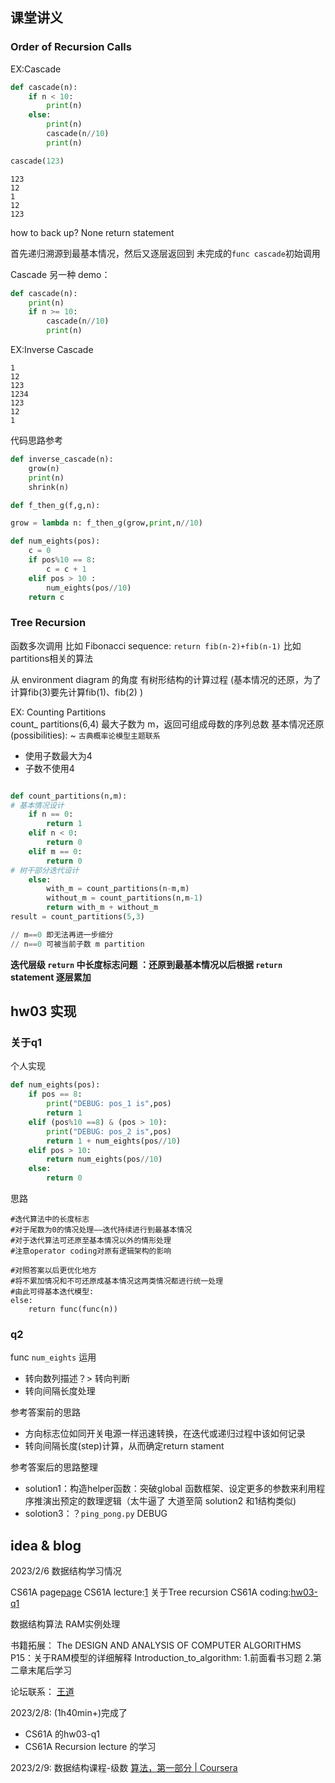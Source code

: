 ## 课堂讲义
### Order of Recursion Calls

EX:Cascade

``` Python
def cascade(n):
    if n < 10:
        print(n)
    else:
        print(n)
        cascade(n//10)
        print(n)

cascade(123)

```

``` output
123
12
1
12
123
```

how to back up?
None return statement

首先递归溯源到最基本情况，然后又逐层返回到 未完成的`func cascade`初始调用


Cascade 另一种 demo：
``` Python
def cascade(n):
    print(n)
    if n >= 10:
        cascade(n//10)
        print(n)
```


EX:Inverse Cascade

```
1
12
123
1234
123
12
1
```

代码思路参考
``` python
def inverse_cascade(n):
    grow(n)
    print(n)
    shrink(n)

def f_then_g(f,g,n):

grow = lambda n: f_then_g(grow,print,n//10)

```



``` python
def num_eights(pos):
    c = 0
    if pos%10 == 8:
        c = c + 1
    elif pos > 10 :
        num_eights(pos//10)
    return c
```

### Tree Recursion

函数多次调用 
比如 Fibonacci sequence: `return fib(n-2)+fib(n-1)`
比如 partitions相关的算法


从 environment diagram 的角度  有树形结构的计算过程
(基本情况的还原，为了计算fib(3)要先计算fib(1)、fib(2) )



EX: Counting Partitions  
count_ partitions(6,4) 
最大子数为 m，返回可组成母数的序列总数
基本情况还原(possibilities):  ~  `古典概率论模型主题联系`
- 使用子数最大为4
- 子数不使用4



```python

def count_partitions(n,m):
# 基本情况设计
	if n == 0:
		return 1
	elif n < 0:
		return 0
	elif m == 0:
		return 0	
# 树干部分迭代设计
	else:
		with_m = count_partitions(n-m,m)    
		without_m = count_partitions(n,m-1)
		return with_m + without_m
result = count_partitions(5,3)

// m==0 即无法再进一步细分
// n==0 可被当前子数 m partition
```

**迭代层级 `return` 中长度标志问题 ：还原到最基本情况以后根据  `return` statement 逐层累加**


## hw03 实现

### 关于q1
个人实现
```python
def num_eights(pos):
    if pos == 8:
        print("DEBUG: pos_1 is",pos)
        return 1
    elif (pos%10 ==8) & (pos > 10):
        print("DEBUG: pos_2 is",pos)
        return 1 + num_eights(pos//10)
    elif pos > 10:
        return num_eights(pos//10)
    else:
        return 0
```

思路
```
#迭代算法中的长度标志
#对于尾数为0的情况处理——迭代持续进行到最基本情况
#对于迭代算法可还原至基本情况以外的情形处理
#注意operator coding对原有逻辑架构的影响

#对照答案以后更优化地方
#将不累加情况和不可还原成基本情况这两类情况都进行统一处理
#由此可得基本迭代模型: 
else:
	return func(func(n))
```



### q2

func `num_eights` 运用


- 转向数列描述？> 转向判断
- 转向间隔长度处理

参考答案前的思路
- 方向标志位如同开关电源一样迅速转换，在迭代或递归过程中该如何记录
- 转向间隔长度(step)计算，从而确定return stament

参考答案后的思路整理
- solution1：构造helper函数：突破global 函数框架、设定更多的参数来利用程序推演出预定的数理逻辑（太牛逼了 大道至简 solution2 和1结构类似)
- solotion3：？`ping_pong.py` DEBUG

## idea & blog
2023/2/6 数据结构学习情况

CS61A page[page](https://inst.eecs.berkeley.edu/~cs61a/fa22/)
CS61A lecture:[1](https://www.youtube.com/watch?v=ls0GsJyLVLw&list=PL6BsET-8jgYWFbuoglCtjq_8Awe96k1u7&index=4) 关于Tree recursion 
CS61A coding:[hw03-q1](https://inst.eecs.berkeley.edu/~cs61a/fa22/hw/hw03/)

数据结构算法 RAM实例处理

书籍拓展：
The DESIGN AND ANALYSIS OF COMPUTER ALGORITHMS P15：关于RAM模型的详细解释
Introduction_to_algorithm: 
	1.前面看书习题 
	2.第二章末尾后学习

论坛联系：
[王道](http://www.cskaoyan.com/member.php?mod=logging&action=login)

2023/2/8:
(1h40min+)完成了
- CS61A 的hw03-q1
- CS61A Recursion lecture 的学习

2023/2/9:
数据结构课程-级数
[算法，第一部分 | Coursera](https://www.coursera.org/learn/algorithms-part1)